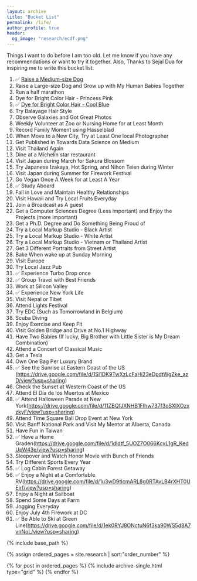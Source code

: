 ```yaml
---
layout: archive
title: "Bucket List"
permalink: /life/
author_profile: true
header:
  og_image: "research/ecdf.png"
---
```


Things I want to do before I am too old. Let me know if you have any recommendations or want to try it together. Also, Thanks to Sejal Dua for inspiring me to write this bucket list.

1. ✅ [Raise a Medium-size Dog](https://drive.google.com/file/d/15dVCROMNh7xRlooGsmxJ_JF4DGwrfMcU/view?usp=sharing)
2. Raise a Large-size Dog and Grow up with My Human Babies Together
3. Run a half marathon
4. Dye for Bright Color Hair - Princess Pink
5. ✅ [Dye for Bright Color Hair - Cool Blue](https://drive.google.com/file/d/1wgUR36UG_Bi3rJCcvexH9GULRH-cuN0d/view?usp=sharing)
6. Try Balayage Hair Style
7. Observe Galaxies and Got Great Photos
8. Weekly Volunteer at Zoo or Nursing Home for at Least Month
9. Record Family Moment using Hasselblad
10. When Move to a New City, Try at Least One local Photographer
11. Get Published in Towards Data Science on Medium
12. Visit Thailand Again
13. Dine at a Michelin star restaurant
14. Visit Japan during March for Sakura Blossom
15. Try Japanese Izakaya, Hot Spring, and Nihon Teien during Winter
16. Visit Japan during Summer for Firework Festival
17. Go Vegan Once A Week for at Least A Year
18. ✅ Study Aboard
19. Fall in Love and Maintain Healthy Relationships
20. Visit Hawaii and Try Local Fruits Everyday
21. Join a Broadcast as A guest 
22. Get a Computer Sciences Degree (Less important) and Enjoy the Projects (more important)
23. Get a Ph.D. Degree and Do Something Being Proud of
24. Try a Local Markup Studio - Black Artist
25. Try a Local Markup Studio - White Artist
26. Try a Local Markup Studio - Vietnam or Thailand Artist
27. Get 3 Different Portraits from Street Artist
28. Bake When wake up at Sunday Morning
29. Visit Europe
30. Try  Local Jazz Pub
31. ✅ Experience Turbo Drop once 
32. ✅ Group Travel with Best Friends
33. Work at Silicon Valley
34. ✅ Experience New York Life
35. Visit Nepal or Tibet
36. Attend Lights Festival
37. Try EDC (Such as Tomorrowland in Belgium)
38. Scuba Diving 
39. Enjoy Exercise and Keep Fit
40. Visit Golden Bridge and Drive at No.1 Highway
41. Have Two Babies (If lucky, Big Brother with Little Sister is My Dream Combination)
42. Attend a Concert of Classical Music
43. Get a Tesla
44. Own One Bag Per Luxury Brand
45. ✅ See the Sunrise at Eastern Coast of the US (https://drive.google.com/file/d/1SI1DK9TwXzLcFaHi23eDpdtWgZke_azD/view?usp=sharing)
46. Check the Sunset at Western Coast of the US
47. Attend El Día de los Muertos at Mexico 
48. ✅ Attend Halloween Parade at New York(https://drive.google.com/file/d/11ZBQfJXNHB1FIhw737f3oSXlXOzxzkyF/view?usp=sharing)
49. Attend Time Square Ball Drop Event at New York
50. Visit Banff National Park and Visit My Mentor at Alberta, Canada
51. Have Fun in Taiwan
52. ✅ Have a Home Graden(https://drive.google.com/file/d/1dldtf_5UOZ7O066KcvL1gR_KedUpW43e/view?usp=sharing) 
53. Sleepover and Watch Honor Movie with Bunch of Friends
54. Try Different Sports Every Year
55. ✅ Log Cabin Forest Getaway
56. ✅ Enjoy a Night at a Comfortable RV(https://drive.google.com/file/d/1u3wD9tIcmARL8g0RTAvLB4rXHT0UEirf/view?usp=sharing)
57. Enjoy a Night at Sailboat
58. Spend Some Days at Farm
59. Jogging Everyday
60. Enjoy July 4th Firework at DC
61. ✅ Be Able to Ski at Green Line(https://drive.google.com/file/d/1ek0RYJ8ONctuN6f3ka90WS5d8A7vnNoL/view?usp=sharing)

<nbsp>

{% include base_path %}

{% assign ordered_pages = site.research | sort:"order_number" %}

{% for post in ordered_pages %}
  {% include archive-single.html type="grid" %}
{% endfor %}
